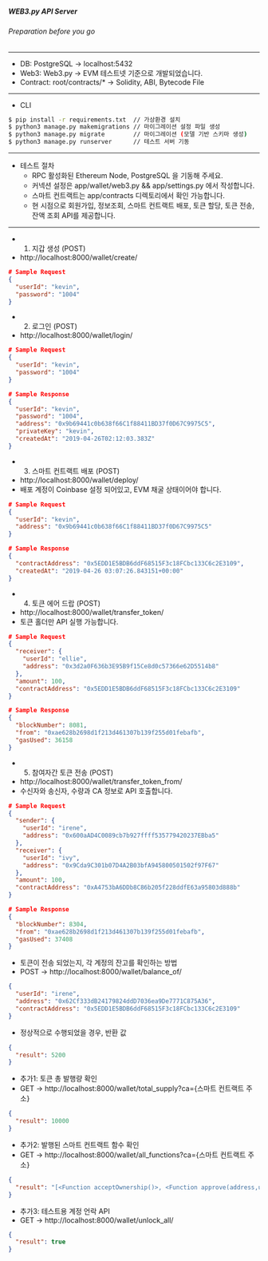 ##### WEB3.py API Server

###### Preparation before you go

---

- DB: PostgreSQL -> localhost:5432
- Web3: Web3.py -> EVM 테스트넷 기준으로 개발되었습니다.
- Contract: root/contracts/\* -> Solidity, ABI, Bytecode File

---

- CLI

```sh
$ pip install -r requirements.txt  // 가상환경 설치
$ python3 manage.py makemigrations // 마이그레이션 설정 파일 생성
$ python3 manage.py migrate        // 마이그레이션 (모델 기반 스키마 생성)
$ python3 manage.py runserver      // 테스트 서버 기동

```

---

- 테스트 절차
  - RPC 활성화된 Ethereum Node, PostgreSQL 을 기동해 주세요.
  - 커넥션 설정은 app/wallet/web3.py && app/settings.py 에서 작성합니다.
  - 스마트 컨트랙트는 app/contracts 디렉토리에서 확인 가능합니다.
  - 현 시점으로 회원가입, 정보조회, 스마트 컨트랙트 배포, 토큰 할당, 토큰 전송, 잔액 조회 API를 제공합니다.

---

- 1. 지갑 생성 (POST)
- http://localhost:8000/wallet/create/

```json
# Sample Request
{
  "userId": "kevin",
  "password": "1004"
}
```

- 2. 로그인 (POST)
- http://localhost:8000/wallet/login/

```json
# Sample Request
{
  "userId": "kevin",
  "password": "1004"
}
```
```json
# Sample Response
{
  "userId": "kevin",
  "password": "1004",
  "address": "0x9b69441c0b638f66C1f88411BD37f0D67C9975C5",
  "privateKey": "kevin",
  "createdAt": "2019-04-26T02:12:03.383Z"
}
```

- 3. 스마트 컨트랙트 배포 (POST)
- http://localhost:8000/wallet/deploy/
- 배포 계정이 Coinbase 설정 되어있고, EVM 채굴 상태이어야 합니다.

```json
# Sample Request
{
  "userId": "kevin",
  "address": "0x9b69441c0b638f66C1f88411BD37f0D67C9975C5"
}
```
```json
# Sample Response
{
  "contractAddress": "0x5EDD1E5BDB6ddF68515F3c18FCbc133C6c2E3109",
  "createdAt": "2019-04-26 03:07:26.843151+00:00"
}
```

- 4. 토큰 에어 드랍 (POST)
- http://localhost:8000/wallet/transfer_token/
- 토큰 홀더만 API 실행 가능합니다.

```json
# Sample Request
{
  "receiver": {
    "userId": "ellie",
    "address": "0x3d2a0F636b3E95B9f15Ce8d0c57366e62D5514b8"
  },
  "amount": 100,
  "contractAddress": "0x5EDD1E5BDB6ddF68515F3c18FCbc133C6c2E3109"
}
```
```json
# Sample Response
{
  "blockNumber": 8081,
  "from": "0xae628b2698d1f213d461307b139f255d01febafb",
  "gasUsed": 36158
}
```

- 5. 참여자간 토큰 전송 (POST)
- http://localhost:8000/wallet/transfer_token_from/
- 수신자와 송신자, 수량과 CA 정보로 API 호출합니다.

```json
# Sample Request
{
  "sender": {
    "userId": "irene",
    "address": "0x600aAD4C0089cb7b927ffff535779420237EBba5"
  },
  "receiver": {
    "userId": "ivy",
    "address": "0x9Cda9C301b07D4A2B03bfA945800501502f97F67"
  },
  "amount": 100,
  "contractAddress": "0xA4753bA6DDb8C86b205f228ddfE63a95803d888b"
}
```
```json
# Sample Response
{
  "blockNumber": 8304,
  "from": "0xae628b2698d1f213d461307b139f255d01febafb",
  "gasUsed": 37408
}
```

- 토큰이 전송 되었는지, 각 계정의 잔고를 확인하는 방법
- POST -> http://localhost:8000/wallet/balance_of/

```json
{
  "userId": "irene",
  "address": "0x62Cf333dB24179824ddD7036ea9De7771C875A36",
  "contractAddress": "0x5EDD1E5BDB6ddF68515F3c18FCbc133C6c2E3109"
}
```

- 정상적으로 수행되었을 경우, 반환 값

```json
{
  "result": 5200
}
```

- 추가1: 토큰 총 발행량 확인
- GET -> http://localhost:8000/wallet/total_supply?ca={스마트 컨트랙트 주소}

```json
{
  "result": 10000
}
```

- 추가2: 발행된 스마트 컨트랙트 함수 확인
- GET -> http://localhost:8000/wallet/all_functions?ca={스마트 컨트랙트 주소}

```json
{
  "result": "[<Function acceptOwnership()>, <Function approve(address,uint256)>, <Function approveAndCall(address,uint256,bytes)>, <Function transfer(address,uint256)>, <Function transferAnyERC20Token(address,uint256)>, <Function transferFrom(address,address,uint256)>, <Function transferOwnership(address)>, <Function allowance(address,address)>, <Function balanceOf(address)>, <Function decimals()>, <Function name()>, <Function newOwner()>, <Function owner()>, <Function symbol()>, <Function totalSupply()>]"
}
```

- 추가3: 테스트용 계정 언락 API
- GET -> http://localhost:8000/wallet/unlock_all/

```json
{
  "result": true
}
```
